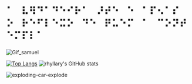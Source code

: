 # ⠁⠀⠧⠻⠙⠁⠙⠑⠊⠗⠁⠀⠜⠞⠑⠀⠑⠀⠁⠏⠢⠁⠎⠀⠕⠀⠗⠑⠋⠇⠑⠭⠕⠀⠙⠑⠀⠟⠥⠑⠍⠀⠁⠀⠉⠕⠝⠞⠑⠍⠏⠇⠁⠀


![Gif_samuel](https://github.com/user-attachments/assets/928550ac-82cb-43b6-8293-8955311c2cc4)


[![Top Langs](https://github-readme-stats.vercel.app/api/top-langs/?username=rhyllary&layout=donut&theme=highcontrast)](https://github.com/rhyllary/github-readme-stats) ![rhyllary's GitHub stats](https://github-readme-stats.vercel.app/api?username=rhyllary\&show_icons=true\&theme=highcontrast)

![exploding-car-explode](https://github.com/user-attachments/assets/04a76499-bf41-4c72-8f84-3d30dcc2c1e5)
